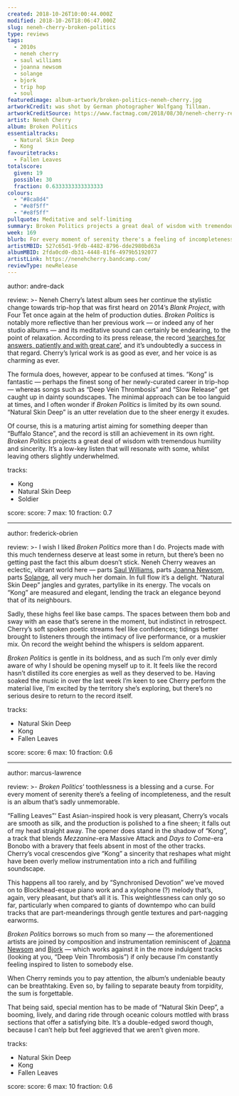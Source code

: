 ```yaml
---
created: 2018-10-26T10:00:44.000Z
modified: 2018-10-26T18:06:47.000Z
slug: neneh-cherry-broken-politics
type: reviews
tags:
  - 2010s
  - neneh cherry
  - saul williams
  - joanna newsom
  - solange
  - bjork
  - trip hop
  - soul
featuredimage: album-artwork/broken-politics-neneh-cherry.jpg
artworkCredit: was shot by German photographer Wolfgang Tillman.
artworkCreditSource: https://www.factmag.com/2018/08/30/neneh-cherry-returns-broken-politics/
artist: Neneh Cherry
album: Broken Politics
essentialtracks:
  - Natural Skin Deep
  - Kong
favouritetracks:
  - Fallen Leaves
totalscore:
  given: 19
  possible: 30
  fraction: 0.6333333333333333
colours:
  - "#8ca8d4"
  - "#e8f5ff"
  - "#e8f5ff"
pullquote: Meditative and self-limiting
summary: Broken Politics projects a great deal of wisdom with tremendous humility and sincerity. It's a low-key listen that will resonate with some, whilst leaving others slightly underwhelmed.
week: 169
blurb: For every moment of serenity there's a feeling of incompleteness, and the result is an album that's sadly unmemorable.
artistMBID: 527c65d1-9fdb-4482-8796-dde2980bd63a
albumMBID: 2fda0cd0-db31-4448-81f6-4979b5192077
artistLink: https://nenehcherry.bandcamp.com/
reviewType: newRelease
---
```


author: andre-dack

review: >-
  Neneh Cherry’s latest album sees her continue the stylistic change towards trip-hop that was first heard on 2014’s _Blank Project_, with Four Tet once again at the helm of production duties. _Broken Politics_ is notably more reflective than her previous work — or indeed any of her studio albums — and its meditative sound can certainly be endearing, to the point of relaxation. According to its press release, the record [‘searches for answers, patiently and with great care’](https://nenehcherry.bandcamp.com/), and it’s undoubtedly a success in that regard. Cherry’s lyrical work is as good as ever, and her voice is as charming as ever.

  The formula does, however, appear to be confused at times. “Kong” is fantastic — perhaps the finest song of her newly-curated career in trip-hop — whereas songs such as “Deep Vein Thrombosis” and “Slow Release” get caught up in dainty soundscapes. The minimal approach can be too languid at times, and I often wonder if _Broken Politics_ is limited by its own sound. “Natural Skin Deep” is an utter revelation due to the sheer energy it exudes.

  Of course, this is a maturing artist aiming for something deeper than “Buffalo Stance”, and the record is still an achievement in its own right. _Broken Politics_ projects a great deal of wisdom with tremendous humility and sincerity. It’s a low-key listen that will resonate with some, whilst leaving others slightly underwhelmed.

tracks:
- Kong
- ­­Natural Skin Deep
- ­­Soldier

score:
  score: 7
  max: 10
  fraction: 0.7

---

author: frederick-obrien

review: >-
  I wish I liked _Broken Politics_ more than I do. Projects made with this much tenderness deserve at least some in return, but there’s been no getting past the fact this album doesn’t stick. Neneh Cherry weaves an eclectic, vibrant world here — parts [Saul Williams](/reviews/saul-williams-martyr-loser-king/), parts [Joanna Newsom](/reviews/joanna-newsom-divers/), parts [Solange](/reviews/solange-a-seat-at-the-table/), all very much her domain. In full flow it’s a delight. “Natural Skin Deep” jangles and gyrates, partylike in its energy. The vocals on “Kong” are measured and elegant, lending the track an elegance beyond that of its neighbours.

  Sadly, these highs feel like base camps. The spaces between them bob and sway with an ease that’s serene in the moment, but indistinct in retrospect. Cherry’s soft spoken poetic streams feel like confidences; tidings better brought to listeners through the intimacy of live performance, or a muskier mix. On record the weight behind the whispers is seldom apparent.

  _Broken Politics_ is gentle in its boldness, and as such I’m only ever dimly aware of why I should be opening myself up to it. It feels like the record hasn’t distilled its core energies as well as they deserved to be. Having soaked the music in over the last week I’m keen to see Cherry perform the material live, I’m excited by the territory she’s exploring, but there’s no serious desire to return to the record itself.

tracks:
  - Natural Skin Deep
  - ­­Kong
  - ­­Fallen Leaves

score:
  score: 6
  max: 10
  fraction: 0.6

---

author: marcus-lawrence

review: >-
  _Broken Politics_‘ toothlessness is a blessing and a curse. For every moment of serenity there’s a feeling of incompleteness, and the result is an album that’s sadly unmemorable.

  “Falling Leaves”‘ East Asian-inspired hook is very pleasant, Cherry’s vocals are smooth as silk, and the production is polished to a fine sheen; it falls out of my head straight away. The opener does stand in the shadow of “Kong”, a track that blends _Mezzanine_-era Massive Attack and _Days to Come_-era Bonobo with a bravery that feels absent in most of the other tracks. Cherry’s vocal crescendos give “Kong” a sincerity that reshapes what might have been overly mellow instrumentation into a rich and fulfilling soundscape.

  This happens all too rarely, and by “Synchronised Devotion” we’ve moved on to Blockhead-esque piano work and a xylophone (?) melody that’s, again, very pleasant, but that’s all it is. This weightlessness can only go so far, particularly when compared to giants of downtempo who can build tracks that are part-meanderings through gentle textures and part-nagging earworms.

  _Broken Politics_ borrows so much from so many — the aforementioned artists are joined by composition and instrumentation reminiscent of [Joanna Newsom](/reviews/joanna-newsom-divers/) and [Bjork](/reviews/bjork-debut/) — which works against it in the more indulgent tracks (looking at you, “Deep Vein Thrombosis”) if only because I’m constantly feeling inspired to listen to somebody else.

  When Cherry reminds you to pay attention, the album’s undeniable beauty can be breathtaking. Even so, by failing to separate beauty from torpidity, the sum is forgettable.

  That being said, special mention has to be made of “Natural Skin Deep”, a booming, lively, and daring ride through oceanic colours mottled with brass sections that offer a satisfying bite. It’s a double-edged sword though, because I can’t help but feel aggrieved that we aren’t given more.

tracks:
- Natural Skin Deep
- ­­Kong
- ­­Fallen Leaves

score:
  score: 6
  max: 10
  fraction: 0.6
